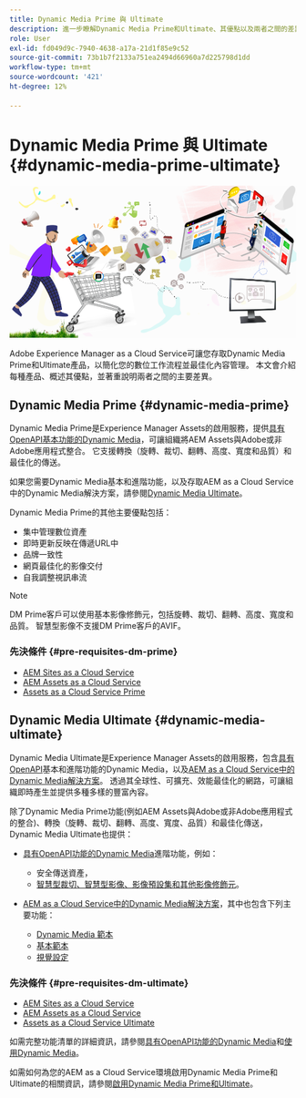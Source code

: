 ```yaml
---
title: Dynamic Media Prime 與 Ultimate
description: 進一步瞭解Dynamic Media Prime和Ultimate、其優點以及兩者之間的差異。
role: User
exl-id: fd049d9c-7940-4638-a17a-21d1f85e9c52
source-git-commit: 73b1b7f2133a751ea2494d66960a7d225798d1dd
workflow-type: tm+mt
source-wordcount: '421'
ht-degree: 12%

---
```


# Dynamic Media Prime 與 Ultimate {#dynamic-media-prime-ultimate}

![動態媒體橫幅](/help/assets/assets/dm-pnp-banner.png)

Adobe Experience Manager as a Cloud Service可讓您存取Dynamic Media Prime和Ultimate產品，以簡化您的數位工作流程並最佳化內容管理。 本文會介紹每種產品、概述其優點，並著重說明兩者之間的主要差異。

## Dynamic Media Prime {#dynamic-media-prime}

Dynamic Media Prime是Experience Manager Assets的啟用服務，提供[具有OpenAPI基本功能的Dynamic Media](/help/assets/dynamic-media-open-apis-overview.md)，可讓組織將AEM Assets與Adobe或非Adobe應用程式整合。 它支援轉換（旋轉、裁切、翻轉、高度、寬度和品質）和最佳化的傳送。

如果您需要Dynamic Media基本和進階功能，以及存取AEM as a Cloud Service中的Dynamic Media解決方案，請參閱[Dynamic Media Ultimate](#dynamic-media-ultimate)。

Dynamic Media Prime的其他主要優點包括：

* 集中管理數位資產
* 即時更新反映在傳遞URL中
* 品牌一致性
* 網頁最佳化的影像交付
* 自我調整視訊串流

>[!NOTE]
>
>DM Prime客戶可以使用基本影像修飾元，包括旋轉、裁切、翻轉、高度、寬度和品質。 智慧型影像不支援DM Prime客戶的AVIF。

### 先決條件 {#pre-requisites-dm-prime}

* [AEM Sites as a Cloud Service ](/help/sites-cloud/authoring/quick-start.md)
* [AEM Assets as a Cloud Service](/help/assets/overview.md)
* [Assets as a Cloud Service Prime](/help/assets/assets-prime.md)

## Dynamic Media Ultimate {#dynamic-media-ultimate}

Dynamic Media Ultimate是Experience Manager Assets的啟用服務，包含[具有OpenAPI](/help/assets/dynamic-media-open-apis-overview.md)基本和進階功能的Dynamic Media，以及[AEM as a Cloud Service中的Dynamic Media解決方案](/help/assets/dynamic-media/dynamic-media.md)。 透過其全球性、可擴充、效能最佳化的網路，可讓組織即時產生並提供多種多樣的豐富內容。

除了Dynamic Media Prime功能(例如AEM Assets與Adobe或非Adobe應用程式的整合)、轉換（旋轉、裁切、翻轉、高度、寬度、品質）和最佳化傳送，Dynamic Media Ultimate也提供：

* [具有OpenAPI功能的Dynamic Media](/help/assets/dynamic-media-open-apis-overview.md)進階功能，例如：

   * 安全傳送資產，
   * [智慧型裁切、智慧型影像、影像預設集和其他影像修飾元](https://developer.adobe.com/experience-cloud/experience-manager-apis/api/stable/assets/delivery/#operation/getAssetSeoFormat)。

* [AEM as a Cloud Service中的Dynamic Media解決方案](/help/assets/dynamic-media/dynamic-media.md)，其中也包含下列主要功能：

   * [Dynamic Media 範本](/help/assets/dynamic-media/dynamic-media-templates.md)
   * [基本範本](https://experienceleague.adobe.com/zh-hant/docs/dynamic-media-classic/using/template-basics/quick-start-template-basics)
   * [視覺設定](https://experienceleague.adobe.com/zh-hant/docs/dynamic-media-classic/using/master-files/vignette-window-covering-cabinet-files)

### 先決條件 {#pre-requisites-dm-ultimate}

* [AEM Sites as a Cloud Service ](/help/sites-cloud/authoring/quick-start.md)
* [AEM Assets as a Cloud Service](/help/assets/overview.md)
* [Assets as a Cloud Service Ultimate](/help/assets/assets-ultimate-overview.md)

如需完整功能清單的詳細資訊，請參閱[具有OpenAPI功能的Dynamic Media](/help/assets/dynamic-media-open-apis-overview.md)和[使用Dynamic Media](/help/assets/dynamic-media/dynamic-media.md)。

如需如何為您的AEM as a Cloud Service環境啟用Dynamic Media Prime和Ultimate的相關資訊，請參閱[啟用Dynamic Media Prime和Ultimate](/help/assets/dynamic-media/enable-dynamic-media-prime-and-ultimate.md)。
